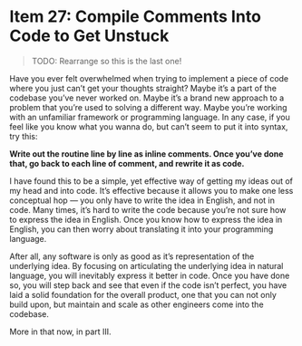 # Item 27: Compile Comments Into Code to Get Unstuck

> TODO: Rearrange so this is the last one!

Have you ever felt overwhelmed when trying to implement a piece of code where
you just can’t get your thoughts straight? Maybe it’s a part of the codebase
you’ve never worked on. Maybe it’s a brand new approach to a problem that you’re
used to solving a different way. Maybe you’re working with an unfamiliar
framework or programming language. In any case, if you feel like you know what
you wanna do, but can’t seem to put it into syntax, try this:

**Write out the routine line by line as inline comments. Once you’ve done that,
go back to each line of comment, and rewrite it as code.**

I have found this to be a simple, yet effective way of getting my ideas out of
my head and into code. It’s effective because it allows you to make one less
conceptual hop — you only have to write the idea in English, and not in code.
Many times, it’s hard to write the code because you’re not sure how to express
the idea in English. Once you know how to express the idea in English, you can
then worry about translating it into your programming language.

After all, any software is only as good as it’s representation of the underlying
idea. By focusing on articulating the underlying idea in natural language, you
will inevitably express it better in code. Once you have done so, you will step
back and see that even if the code isn’t perfect, you have laid a solid
foundation for the overall product, one that you can not only build upon, but
maintain and scale as other engineers come into the codebase.

More in that now, in part III.
